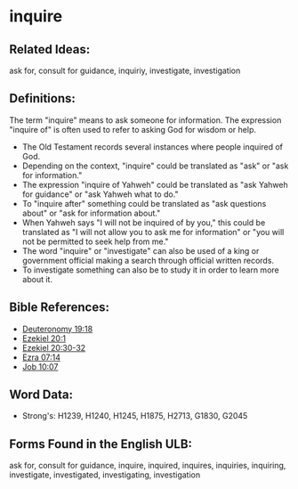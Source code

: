 # inquire

## Related Ideas:

ask for, consult for guidance, inquiriy, investigate, investigation

## Definitions:

The term "inquire" means to ask someone for information. The expression "inquire of" is often used to refer to asking God for wisdom or help.

* The Old Testament records several instances where people inquired of God.
* Depending on the context, "inquire" could be translated as "ask" or "ask for information."
* The expression "inquire of Yahweh" could be translated as "ask Yahweh for guidance" or "ask Yahweh what to do."
* To "inquire after" something could be translated as "ask questions about" or "ask for information about."
* When Yahweh says "I will not be inquired of by you," this could be translated as "I will not allow you to ask me for information" or "you will not be permitted to seek help from me."
* The word "inquire" or "investigate" can also be used of a king or government official making a search through official written records.
* To investigate something can also be to study it in order to learn more about it.

## Bible References:

* [Deuteronomy 19:18](rc://en/tn/help/deu/19/18)
* [Ezekiel 20:1](rc://en/tn/help/ezk/20/01)
* [Ezekiel 20:30-32](rc://en/tn/help/ezk/20/30)
* [Ezra 07:14](rc://en/tn/help/ezr/07/14)
* [Job 10:07](rc://en/tn/help/job/10/07)

## Word Data:

* Strong's: H1239, H1240, H1245, H1875, H2713, G1830, G2045

## Forms Found in the English ULB:

ask for, consult for guidance, inquire, inquired, inquires, inquiries, inquiring, investigate, investigated, investigating, investigation


